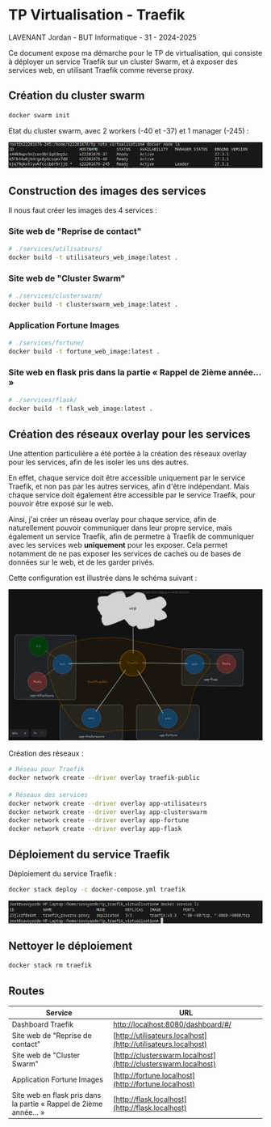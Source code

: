 # TP Virtualisation - Traefik

LAVENANT Jordan - BUT Informatique - 31 - 2024-2025

Ce document expose ma démarche pour le TP de virtualisation, qui consiste à déployer un service Traefik sur un cluster Swarm, et à exposer des services web, en utilisant Traefik comme reverse proxy.

## Création du cluster swarm

```bash
docker swarm init
```

Etat du cluster swarm, avec 2 workers (-40 et -37) et 1 manager (-245) :

![swarm](/assets/nodes.png)

## Construction des images des services

Il nous faut créer les images des 4 services : 

### Site web de "Reprise de contact"

```bash
# ./services/utilisateurs/
docker build -t utilisateurs_web_image:latest .
```

### Site web de "Cluster Swarm"

```bash
# ./services/clusterswarm/
docker build -t clusterswarm_web_image:latest .
```

### Application Fortune Images

```bash
# ./services/fortune/
docker build -t fortune_web_image:latest .
```

### Site web en flask pris dans la partie « Rappel de 2ième année… »

```bash
# ./services/flask/
docker build -t flask_web_image:latest .
```

## Création des réseaux overlay pour les services

Une attention particulière a été portée à la création des réseaux overlay pour les services, afin de les isoler les uns des autres.

En effet, chaque service doit être accessible uniquement par le service Traefik, et non pas par les autres services, afin d'être indépendant. Mais chaque service doit également être accessible par le service Traefik, pour pouvoir être exposé sur le web.

Ainsi, j'ai créer un réseau overlay pour chaque service, afin de naturellement pouvoir communiquer dans leur propre service, mais également un service Traefik, afin de permetre à Traefik de communiquer avec les services web **uniquement** pour les exposer. Cela permet notamment de ne pas exposer les services de caches ou de bases de données sur le web, et de les garder privés.

Cette configuration est illustrée dans le schéma suivant :

![escalidraw](/assets/escalidraw.png)

Création des réseaux :

```bash
# Réseau pour Traefik
docker network create --driver overlay traefik-public

# Réseaux des services
docker network create --driver overlay app-utilisateurs
docker network create --driver overlay app-clusterswarm
docker network create --driver overlay app-fortune
docker network create --driver overlay app-flask
```

## Déploiement du service Traefik

Déploiement du service Traefik :

```bash
docker stack deploy -c docker-compose.yml traefik
```

![traefik-replicas](/assets/traefik_replicas.png)

## Nettoyer le déploiement

```bash
docker stack rm traefik
```

## Routes

| Service                                | URL                                             |
|----------------------------------------|-------------------------------------------------|
| Dashboard Traefik                      | [http://localhost:8080/dashboard/#/](http://localhost:8080/dashboard/#/) |
| Site web de "Reprise de contact"       | [http://utilisateurs.localhost](http://utilisateurs.localhost) |
| Site web de "Cluster Swarm"            | [http://clusterswarm.localhost](http://clusterswarm.localhost) |
| Application Fortune Images             | [http://fortune.localhost](http://fortune.localhost) |
| Site web en flask pris dans la partie « Rappel de 2ième année… » | [http://flask.localhost](http://flask.localhost) |